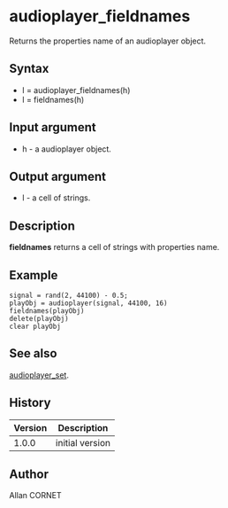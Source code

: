 

# audioplayer_fieldnames

Returns the properties name of an audioplayer object.

## Syntax

- l = audioplayer_fieldnames(h)
- l = fieldnames(h)

## Input argument

 - h - a audioplayer object.

## Output argument

 - l - a cell of strings.

## Description


  <description><b>fieldnames</b> returns a cell of strings with properties name.</description>


## Example

```Nelson
signal = rand(2, 44100) - 0.5;
playObj = audioplayer(signal, 44100, 16)
fieldnames(playObj)
delete(playObj)
clear playObj
```

## See also

[audioplayer_set](audioplayer_set.md).
## History

|Version|Description|
|------|------|
|1.0.0|initial version|


## Author

Allan CORNET



